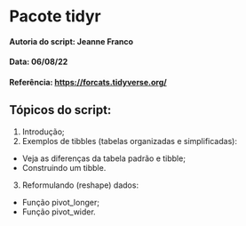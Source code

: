 # Pacote tidyr

#### Autoria do script: Jeanne Franco
#### Data: 06/08/22
#### Referência: https://forcats.tidyverse.org/

## Tópicos do script:

1. Introdução;
2. Exemplos de tibbles (tabelas organizadas e simplificadas):
- Veja as diferenças da tabela padrão e tibble;
- Construindo um tibble.
3. Reformulando (reshape) dados:
- Função pivot_longer;
- Função pivot_wider.
